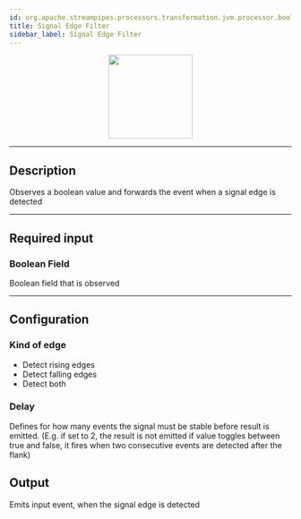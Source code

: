 ```yaml
---
id: org.apache.streampipes.processors.transformation.jvm.processor.booloperator.edge
title: Signal Edge Filter
sidebar_label: Signal Edge Filter
---
```


<!--
  ~ Licensed to the Apache Software Foundation (ASF) under one or more
  ~ contributor license agreements.  See the NOTICE file distributed with
  ~ this work for additional information regarding copyright ownership.
  ~ The ASF licenses this file to You under the Apache License, Version 2.0
  ~ (the "License"); you may not use this file except in compliance with
  ~ the License.  You may obtain a copy of the License at
  ~
  ~    http://www.apache.org/licenses/LICENSE-2.0
  ~
  ~ Unless required by applicable law or agreed to in writing, software
  ~ distributed under the License is distributed on an "AS IS" BASIS,
  ~ WITHOUT WARRANTIES OR CONDITIONS OF ANY KIND, either express or implied.
  ~ See the License for the specific language governing permissions and
  ~ limitations under the License.
  ~
  -->



<p align="center"> 
    <img src="/docs/img/pipeline-elements/org.apache.streampipes.processors.transformation.jvm.processor.booloperator.edge/icon.png" width="150px;" class="pe-image-documentation"/>
</p>

***

## Description

Observes a boolean value and forwards the event when a signal edge is detected

***

## Required input

### Boolean Field
Boolean field that is observed

***

## Configuration
### Kind of edge
* Detect rising edges 
* Detect falling edges 
* Detect both
    
### Delay
Defines for how many events the signal must be stable before result is emitted.
(E.g. if set to 2, the result is not emitted if value toggles between true and false, it fires when two consecutive events are detected after the flank)

## Output
Emits input event, when the signal edge is detected
